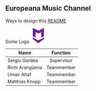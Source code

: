 Europeana Music Channel 
------------

Ways to design this [README](https://github.com/adam-p/markdown-here/wiki/Markdown-Cheatsheet)

Some Logo 
![alt text][logo]

[logo]: https://github.com/adam-p/markdown-here/raw/master/src/common/images/icon48.png "Logo Title Text 2"


| Name            | Function     |
| --------------- |:------------:|
| Sergiu Gordea   | Supervisor   |
| Richi Arangüena | Teammember   |
| Umair Altaf     | Teammember   |
| Matthias Knopp  | Teammember   | 

